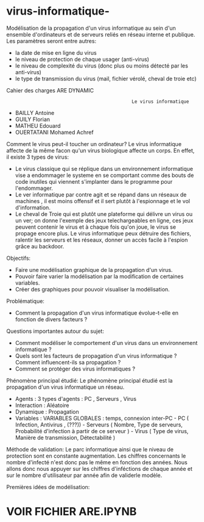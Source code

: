 # virus-informatique-
Modélisation de la propagation d'un virus informatique au sein d'un ensemble d'ordinateurs et de serveurs reliés en réseau interne et publique.
Les paramètres seront entre autres:

- la date de mise en ligne du virus
- le niveau de protection de chaque usager (anti-virus)
- le niveau de complexité du virus (donc plus ou moins détecté par les anti-virus)
- le type de transmission du virus (mail, fichier vérolé, cheval de troie etc)

Cahier des charges ARE DYNAMIC

                                                  Le virus informatique
                                                  
                                                  
- BAILLY Antoine
- GUILY Florian
- MATHEU Edouard
- OUERTATANI Mohamed Achref

Comment le virus peut-il toucher un ordinateur? Le virus informatique affecte de la même facon qu'un virus biologique affecte un corps. En effet, il existe 3 types de virus:
- Le virus classique qui se réplique dans un environnement informatique vise a endommager le systeme en se comportant comme des bouts de code inutiles qui viennent s'implanter dans le programme pour l'endommager.
- Le ver informatique par contre agit et se répand dans un réseaux de machines , il est moins offensif et il sert plutôt à l'espionnage et le vol d'information.
- Le cheval de Troie qui est plutôt une plateforme qui délivre un virus ou un ver; on donne l'exemple des jeux telechargeables en ligne, ces jeux peuvent contenir le virus et à chaque fois qu'on joue, le virus se propage encore plus. 
Le virus informatique peux détruire des fichiers, ralentir les serveurs et les réseaux, donner un accès facile à l'espion grâce au backdoor.

Objectifs:
- Faire une modélisation graphique de la propagation d'un virus.
- Pouvoir faire varier la modélisation par la modification de certaines variables.
- Créer des graphiques pour pouvoir visualiser la modélisation.

Problématique:
- Comment la propagation d'un virus informatique évolue-t-elle en fonction de divers facteurs ?

Questions importantes autour du sujet: 
- Comment modéliser le comportement d'un virus dans un environnement informatique ?
- Quels sont les facteurs de propagation d'un virus informatique ? Comment influencent-ils sa propagation ?
- Comment se protéger des virus informatiques ?

Phénomène principal étudié:
Le phénomène principal étudié est la propagation d'un virus informatique un réseau.

- Agents : 3 types d'agents : PC , Serveurs , Virus
- Interaction : Aléatoire
- Dynamique : Propagation
- Variables : VARIABLES GLOBALES : temps, connexion inter-PC
              - PC ( Infection, Antivirus , (???)) 
              - Serveurs ( Nombre, Type de serveurs, Probabilité d'infection à partir de ce serveur ) 
              - Virus ( Type de virus, Manière de transmission, Détectabilité )


Méthode de validation:
Le parc informatique ainsi que le niveau de protection sont en constante augmentation. Les chiffres concernants le nombre d'infecté n'est donc pas le même en fonction des années. Nous allons donc nous appuyer sur les chiffres d'inféctions de chaque année et sur le nombre d'utilisateur par année afin de validerle modèle.

Premières idées de modélisation: 

# VOIR FICHIER ARE.IPYNB



